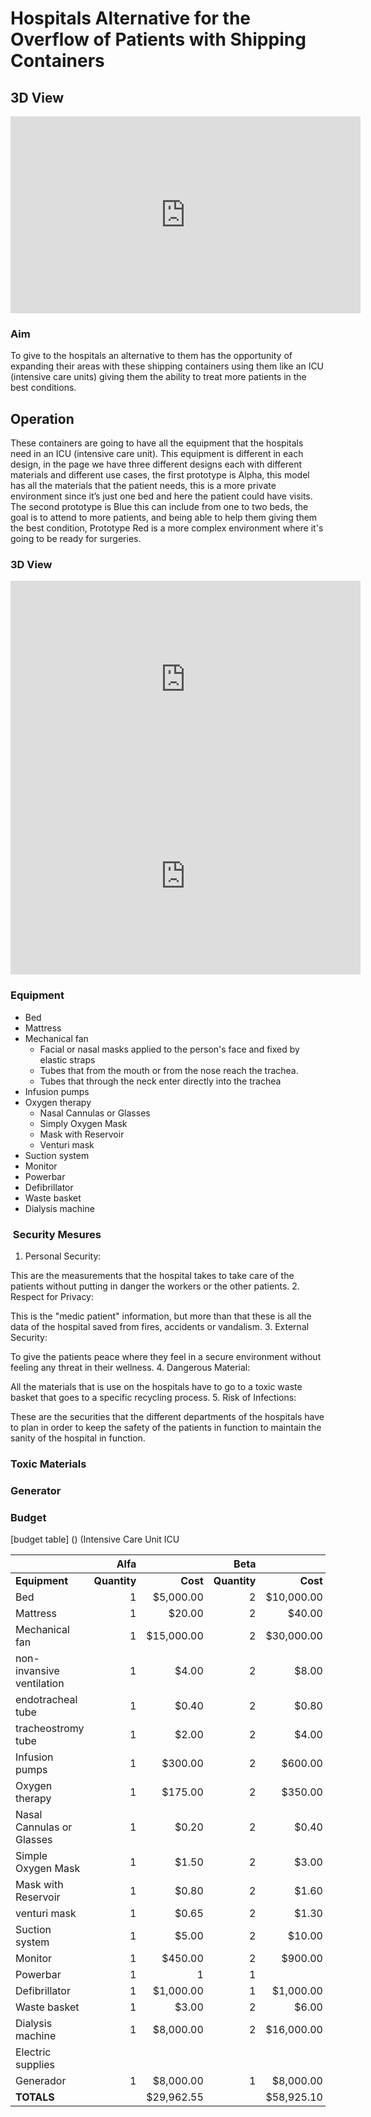 # Hospitals Alternative for the Overflow of Patients with Shipping Containers

## 3D View

<iframe width="560" height="315" src="https://www.youtube.com/embed/f8dLtenMnN0?autoplay=1&controls=0&loop=1&modestbranding=1" frameborder="0" allow="accelerometer; autoplay; clipboard-write; encrypted-media; gyroscope; picture-in-picture" allowfullscreen></iframe>

### Aim  

To give to the hospitals an alternative to them has the opportunity of expanding their areas with these shipping containers using them like an ICU (intensive care units) giving them the ability to treat more patients in the best conditions.

## Operation

These containers are going to have all the equipment that the hospitals need in an ICU (intensive care unit). This equipment is different in each design, in the page we have three different designs each with different materials and different use cases, the first prototype is Alpha, this model has all the materials that the patient needs, this is a more private environment since it’s just one bed and here the patient could have visits. The second prototype is Blue this can include from one to two beds, the goal is to attend to more patients, and being able to help them giving them the best condition, Prototype Red is a more complex environment where it's going to be ready for surgeries.  

### 3D View

<iframe width="560" height="315" src="https://www.youtube.com/embed/NZ_nO0IjsAg?autoplay=1&controls=0&loop=1&modestbranding=1" frameborder="0" allow="accelerometer; autoplay; clipboard-write; encrypted-media; gyroscope; picture-in-picture" allowfullscreen></iframe>

<iframe width="560" height="315" src="https://www.youtube.com/embed/8CP9VslhCo8?autoplay=1&controls=0&loop=1&modestbranding=1" frameborder="0" allow="accelerometer; autoplay; clipboard-write; encrypted-media; gyroscope; picture-in-picture" allowfullscreen></iframe>

### Equipment
- Bed 
- Mattress 
- Mechanical fan 
  - Facial or nasal masks applied to the person's face and fixed by elastic straps
  - Tubes that from the mouth or from the nose reach the trachea. 
  - Tubes that through the neck enter directly into the trachea
- Infusion pumps 
- Oxygen therapy 
  - Nasal Cannulas or Glasses
  - Simply Oxygen Mask 
  - Mask with Reservoir 
  - Venturi mask 
- Suction system 
- Monitor 
- Powerbar 
- Defibrillator 
- Waste basket 
- Dialysis machine

###  Security Mesures

1. Personal Security:

This are the measurements that the hospital takes to take care of the patients without putting in danger the workers or the other patients.
2. Respect for Privacy:

This is the "medic patient" information, but more than that these is all the data of the hospital saved from fires, accidents or vandalism.
3. External Security:

To give the patients peace where they feel in a secure environment without feeling any threat in their wellness.
4. Dangerous Material:

All the materials that is use on the hospitals have to go to a toxic waste basket that goes to a specific recycling process.
5. Risk of Infections:

These are the securities that the different departments of the hospitals have to plan in order to keep the safety of the patients in function to maintain the sanity of the hospital in function.

### Toxic Materials


### Generator


### Budget

[budget table] ()
(Intensive Care Unit ICU 				

| |Alfa| |Beta||Charlie||
|---------|----:|----:|--------:|----:|--------:|----:| 	
|**Equipment**|**Quantity**|**Cost**|**Quantity**|**Cost**|**Quantity**|**Cost**|
|Bed|	1|	$5,000.00|	2|	$10,000.00|	1|	$8,000.00|
|Mattress|	1|	$20.00|	2|	$40.00|	1|	$20.00|
|Mechanical fan| 1|$15,000.00|2|	$30,000.00|	1	|$15,000.00|
|non-invansive ventilation| 	1	|$4.00	|2	|$8.00	|1	|$4.00|
|endotracheal tube| 	1	|$0.40	|2	|$0.80	|1	|$0.40|
|tracheostromy tube| 	1	|$2.00	|2	|$4.00	|1	|$2.00|
|Infusion pumps|	1	|$300.00	|2	|$600.00	|1	|$300.00|
|Oxygen therapy|	1	|$175.00	|2	|$350.00	|1	|$175.00|
|Nasal Cannulas or Glasses| 	1	|$0.20	|2	|$0.40|	1|	$0.20|
|Simple Oxygen Mask| 1| $1.50| 2| $3.00| 1| $1.50|
|Mask with Reservoir |1	|$0.80	|2	|$1.60	|1	|$0.80|
|venturi mask| 1	|$0.65	|2	|$1.30	|1	|$0.65|
|Suction system|	1	|$5.00|	2	|$10.00	|1	|$5.00|
|Monitor|	1	|$450.00	|2	|$900.00	|1	|$450.00|
|Powerbar|	1|		1	|	1|
|Defibrillator|	1	|$1,000.00	|1	|$1,000.00	|1	|$1,000.00|
|Waste basket|	1	|$3.00	|2	|$6.00	|1	|$3.00|
|Dialysis machine|	1	|$8,000.00	|2	|$16,000.00	|1	|$8,000.00|
|Electric supplies|						
|Generador| 	1	|$8,000.00	|1	|$8,000.00	|1	|$8,000.00|
|**TOTALS**||$29,962.55||$58,925.10||$32,962.55|
